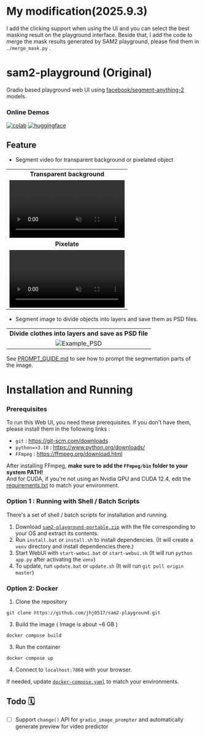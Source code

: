 # My modification(2025.9.3)
I add the clicking support when using the UI and you can select the best masking result on the playground interface. Beside that, I add the code to merge the mask results generated by SAM2 playground, please find them in `./merge_mask.py` .


# sam2-playground (Original)
Gradio based playground web UI using [facebook/segment-anything-2](https://github.com/facebookresearch/segment-anything-2) models.

### Online Demos

[![colab](https://colab.research.google.com/assets/colab-badge.svg)](https://colab.research.google.com/github/jhj0517/sam2-playground/blob/master/notebooks/sam2_playground.ipynb)
[![huggingface](https://img.shields.io/badge/Hugging%20Face-%F0%9F%A4%97%20Spaces-orange?logo=huggingface&labelColor=FFFFE0)](https://huggingface.co/spaces/jhj0517/sam2-playground)

## Feature
- Segment video for transparent background or pixelated object

<table>
  <tr>
    <td align="center"><strong>Transparent background</strong></td>
  </tr>
  <tr>
    <td>
      <video controls autoplay loop src="https://github.com/user-attachments/assets/23b7d8b0-8594-4def-b0dc-405bedd53c84" muted="false"></video>
    </td>
  </tr>
    <tr>
    <td align="center"><strong>Pixelate</strong></td>
  </tr>
  <tr>
    <td>
      <video controls autoplay loop src="https://github.com/user-attachments/assets/1749893b-cf90-4407-89d7-9aaf13234dcc" muted="false"></video>
    </td>
  </tr>
</table>

- Segment image to divide objects into layers and save them as PSD files.

<table>
  <tr>
    <td align="center"><strong>Divide clothes into layers and save as PSD file</strong></td>
  </tr>
  <tr>
    <td style="text-align: center;">
        <img src="https://github.com/jhj0517/sam2-playground/blob/master/docs/example_psd_file.png" alt="Example_PSD">
    </td>
  </tr>
</table>

See [PROMPT_GUIDE.md](https://github.com/jhj0517/sam2-playground/blob/master/docs/PROMPT_GUIDE.md) to see how to prompt the segmentation parts of the image.

# Installation and Running
### Prerequisites
To run this Web UI, you need these prerequisites. If you don't have them, please install them in the following links :

- `git` : https://git-scm.com/downloads
- `python=>3.10` : https://www.python.org/downloads/ 
- `FFmpeg` : https://ffmpeg.org/download.html
 
After installing FFmpeg, **make sure to add the `FFmpeg/bin` folder to your system PATH!** <br>
And for CUDA, if you're not using an Nvidia GPU and CUDA 12.4, edit the [requirements.txt](https://github.com/jhj0517/sam2-playground/blob/master/requirements.txt) to match your environment.

### Option 1 : Running with Shell / Batch Scripts
There's a set of shell / batch scripts for installation and running. 

1. Download [`sam2-playground-portable.zip`](https://github.com/jhj0517/sam2-playground/releases/tag/v1.0.0) with the file corresponding to your OS and extract its contents. 
2. Run `install.bat` or `install.sh` to install dependencies. (It will create a `venv` directory and install dependencies there.)
3. Start WebUI with `start-webui.bat` or `start-webui.sh` (It will run `python app.py` after activating the `venv`)
4. To update, run `update.bat` or `update.sh` (It will run `git pull origin master`)

### Option 2: Docker
1. Clone the repository
```
git clone https://github.com/jhj0517/sam2-playground.git
```
3. Build the image ( Image is about ~6 GB )
```
docker compose build
```
3. Run the container
```
docker compose up
```
4. Connect to `localhost:7860` with your browser.

If needed, update [`docker-compose.yaml`](https://github.com/jhj0517/sam2-playground/blob/master/docker-compose.yaml) to match your environments.

## Todo 🗓
- [ ] Support `change()` API for `gradio_image_prompter` and automatically generate preview for video predictor
